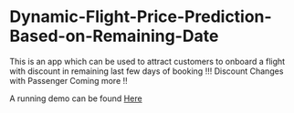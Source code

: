 # Dynamic-Flight-Price-Prediction-Based-on-Remaining-Date




This is an app which can be used to attract customers to onboard a flight with discount in remaining last few days of booking !!!
Discount Changes with Passenger Coming more !!





A running demo can be found [Here](https://shyam657-dynamic-flight-price-prediction-based-on-re-app-qfj0os.streamlit.app/)
